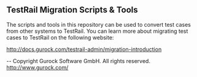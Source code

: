 TestRail Migration Scripts & Tools
----------------------------------

The scripts and tools in this repository can be used to convert test
cases from other systems to TestRail. You can learn more about
migrating test cases to TestRail on the following website:

http://docs.gurock.com/testrail-admin/migration-introduction

-- 
Copyright Gurock Software GmbH. All rights reserved.
http://www.gurock.com/
